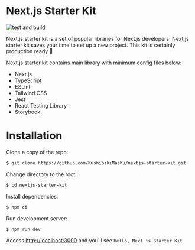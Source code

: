 # Next.js Starter Kit
![test and build](https://github.com/KushibikiMashu/nextjs-starter-kit/workflows/test%20and%20build/badge.svg)

Next.js starter kit is a set of popular libraries for Next.js developers. Next.js starter kit saves your time to set up a new project. This kit is certainly production ready 🚀

Next.js starter kit contains main library with minimum config files below:

- Next.js
- TypeScript
- ESLint
- Tailwind CSS
- Jest
- React Testing Library
- Storybook

# Installation
Clone a copy of the repo:

```sh
$ git clone https://github.com/KushibikiMashu/nextjs-starter-kit.git
```

Change directory to the root:

```sh
$ cd nextjs-starter-kit
```

Install dependencies:

```sh
$ npm ci
```

Run development server:

```sh
$ npm run dev
```

Access [http://localhost:3000](http://localhost:3000) and you'll see `Hello, Next.js Starter Kit`.
